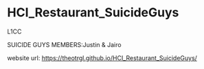 # HCI_Restaurant_SuicideGuys

L1CC

SUICIDE GUYS MEMBERS:Justin & Jairo

website url: https://theotrgl.github.io/HCI_Restaurant_SuicideGuys/
